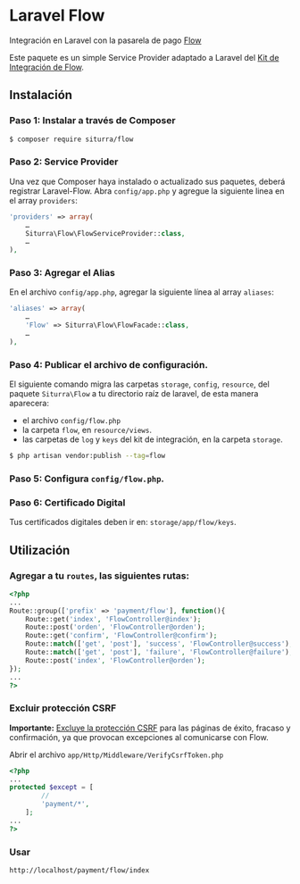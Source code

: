 # Laravel Flow
Integración en Laravel con la pasarela de pago [Flow](http://www.flow.cl)

Este paquete es un simple Service Provider adaptado a Laravel del [Kit de Integración de Flow](https://www.flow.cl/apiFlow.php).

## Instalación

### Paso 1: Instalar a través de Composer

```sh
$ composer require siturra/flow
```

### Paso 2: Service Provider

Una vez que Composer haya instalado o actualizado sus paquetes, deberá registrar Laravel-Flow. Abra `config/app.php` y agregue la siguiente linea en el array `providers`:
```php
'providers' => array(
    …
    Siturra\Flow\FlowServiceProvider::class,
    …
),
```

### Paso 3: Agregar el Alias

En el archivo `config/app.php`, agregar la siguiente línea al array `aliases`:
```php
'aliases' => array(
    …
    'Flow' => Siturra\Flow\FlowFacade::class,
    …
),
```

### Paso 4: Publicar el archivo de configuración.

El siguiente comando migra las carpetas `storage`, `config`, `resource`, del paquete `Siturra\Flow` a tu directorio raíz de laravel, de esta manera aparecera:
- el archivo `config/flow.php`
- la carpeta `flow`, en `resource/views`.
- las carpetas de `log` y `keys` del kit de integración, en la carpeta `storage`.

```sh
$ php artisan vendor:publish --tag=flow
```

### Paso 5: Configura `config/flow.php`.

### Paso 6: Certificado Digital
Tus certificados digitales deben ir en: `storage/app/flow/keys`.

## Utilización

### Agregar a tu `routes`, las siguientes rutas:

```php
<?php
...
Route::group(['prefix' => 'payment/flow'], function(){
    Route::get('index', 'FlowController@index');
    Route::post('orden', 'FlowController@orden');
    Route::get('confirm', 'FlowController@confirm');
    Route::match(['get', 'post'], 'success', 'FlowController@success');
    Route::match(['get', 'post'], 'failure', 'FlowController@failure');
    Route::post('index', 'FlowController@orden');
});
...
?>
```

### Excluir protección CSRF

**Importante:** [Excluye la protección CSRF](https://laravel.com/docs/master/csrf#csrf-excluding-uris) para las páginas de éxito, fracaso y confirmación, ya que provocan excepciones al comunicarse con Flow.

Abrir el archivo `app/Http/Middleware/VerifyCsrfToken.php`

```php
<?php
...
protected $except = [
        //
        'payment/*',
    ];
...
?>
```

### Usar
```
http://localhost/payment/flow/index
```
